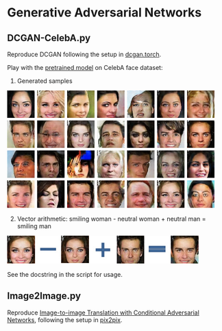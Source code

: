 # Generative Adversarial Networks

## DCGAN-CelebA.py

Reproduce DCGAN following the setup in [dcgan.torch](https://github.com/soumith/dcgan.torch).

Play with the [pretrained model](https://drive.google.com/drive/folders/0B9IPQTvr2BBkLUF2M0RXU1NYSkE?usp=sharing) on CelebA face dataset:

1. Generated samples

![sample](demo/CelebA-samples.jpg)

2. Vector arithmetic: smiling woman - neutral woman + neutral man = smiling man

![vec](demo/CelebA-vec.jpg)

See the docstring in the script for usage.

## Image2Image.py

Reproduce [Image-to-image Translation with Conditional Adversarial Networks](https://arxiv.org/pdf/1611.07004v1.pdf),
following the setup in [pix2pix](https://github.com/phillipi/pix2pix).
